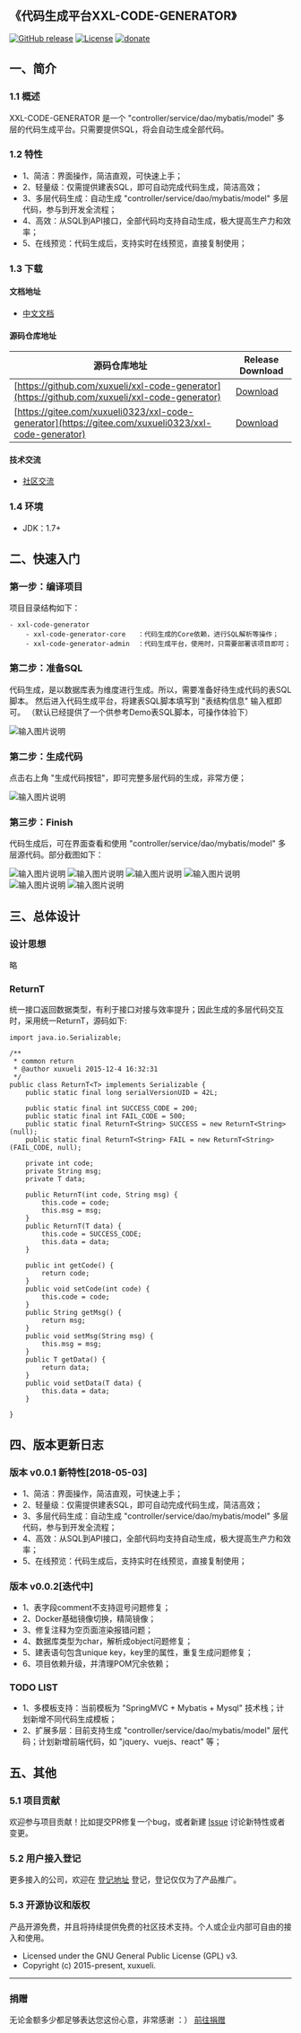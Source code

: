 ## 《代码生成平台XXL-CODE-GENERATOR》

[![GitHub release](https://img.shields.io/github/release/xuxueli/xxl-code-generator.svg)](https://github.com/xuxueli/xxl-code-generator/releases)
[![License](https://img.shields.io/badge/license-GPLv3-blue.svg)](http://www.gnu.org/licenses/gpl-3.0.html)
[![donate](https://img.shields.io/badge/%24-donate-ff69b4.svg?style=flat-square)](http://www.xuxueli.com/page/donate.html)

## 一、简介

### 1.1 概述
XXL-CODE-GENERATOR 是一个 "controller/service/dao/mybatis/model" 多层的代码生成平台。只需要提供SQL，将会自动生成全部代码。

### 1.2 特性
- 1、简洁：界面操作，简洁直观，可快速上手；
- 2、轻量级：仅需提供建表SQL，即可自动完成代码生成，简洁高效；
- 3、多层代码生成：自动生成  "controller/service/dao/mybatis/model" 多层代码，参与到开发全流程；
- 4、高效：从SQL到API接口，全部代码均支持自动生成，极大提高生产力和效率； 
- 5、在线预览：代码生成后，支持实时在线预览，直接复制使用；


### 1.3 下载

#### 文档地址

- [中文文档](http://www.xuxueli.com/xxl-code-generator/)

#### 源码仓库地址

源码仓库地址 | Release Download
--- | ---
[https://github.com/xuxueli/xxl-code-generator](https://github.com/xuxueli/xxl-code-generator) | [Download](https://github.com/xuxueli/xxl-code-generator/releases)
[https://gitee.com/xuxueli0323/xxl-code-generator](https://gitee.com/xuxueli0323/xxl-code-generator) | [Download](https://gitee.com/xuxueli0323/xxl-code-generator/releases)  


#### 技术交流
- [社区交流](http://www.xuxueli.com/page/community.html)

### 1.4 环境
- JDK：1.7+


## 二、快速入门

### 第一步：编译项目
项目目录结构如下：
```
- xxl-code-generator
    - xxl-code-generator-core   ：代码生成的Core依赖，进行SQL解析等操作；
    - xxl-code-generator-admin  ：代码生成平台，使用时，只需要部署该项目即可；
```

### 第二步：准备SQL
代码生成，是以数据库表为维度进行生成。所以，需要准备好待生成代码的表SQL脚本。
然后进入代码生成平台，将建表SQL脚本填写到 "表结构信息" 输入框即可。
（默认已经提供了一个供参考Demo表SQL脚本，可操作体验下）

![输入图片说明](https://raw.githubusercontent.com/xuxueli/xxl-code-generator/master/doc/images/img_01.png "在这里输入图片标题")


### 第二步：生成代码
点击右上角 "生成代码按钮"，即可完整多层代码的生成，非常方便；

![输入图片说明](https://raw.githubusercontent.com/xuxueli/xxl-code-generator/master/doc/images/img_02.png "在这里输入图片标题")


### 第三步：Finish
代码生成后，可在界面查看和使用 "controller/service/dao/mybatis/model" 多层源代码。部分截图如下：

![输入图片说明](https://raw.githubusercontent.com/xuxueli/xxl-code-generator/master/doc/images/img_03.png "在这里输入图片标题")
![输入图片说明](https://raw.githubusercontent.com/xuxueli/xxl-code-generator/master/doc/images/img_04.png "在这里输入图片标题")
![输入图片说明](https://raw.githubusercontent.com/xuxueli/xxl-code-generator/master/doc/images/img_05.png "在这里输入图片标题")
![输入图片说明](https://raw.githubusercontent.com/xuxueli/xxl-code-generator/master/doc/images/img_06.png "在这里输入图片标题")
![输入图片说明](https://raw.githubusercontent.com/xuxueli/xxl-code-generator/master/doc/images/img_07.png "在这里输入图片标题")
![输入图片说明](https://raw.githubusercontent.com/xuxueli/xxl-code-generator/master/doc/images/img_08.png "在这里输入图片标题")


## 三、总体设计

### 设计思想
略

### ReturnT
统一接口返回数据类型，有利于接口对接与效率提升；因此生成的多层代码交互时，采用统一ReturnT，源码如下:
```
import java.io.Serializable;

/**
 * common return
 * @author xuxueli 2015-12-4 16:32:31
 */
public class ReturnT<T> implements Serializable {
	public static final long serialVersionUID = 42L;

	public static final int SUCCESS_CODE = 200;
	public static final int FAIL_CODE = 500;
	public static final ReturnT<String> SUCCESS = new ReturnT<String>(null);
	public static final ReturnT<String> FAIL = new ReturnT<String>(FAIL_CODE, null);
	
	private int code;
	private String msg;
	private T data;
	
	public ReturnT(int code, String msg) {
		this.code = code;
		this.msg = msg;
	}
	public ReturnT(T data) {
		this.code = SUCCESS_CODE;
		this.data = data;
	}
	
	public int getCode() {
		return code;
	}
	public void setCode(int code) {
		this.code = code;
	}
	public String getMsg() {
		return msg;
	}
	public void setMsg(String msg) {
		this.msg = msg;
	}
	public T getData() {
		return data;
	}
	public void setData(T data) {
		this.data = data;
	}

}

```


## 四、版本更新日志
### 版本 v0.0.1 新特性[2018-05-03]
- 1、简洁：界面操作，简洁直观，可快速上手；
- 2、轻量级：仅需提供建表SQL，即可自动完成代码生成，简洁高效；
- 3、多层代码生成：自动生成  "controller/service/dao/mybatis/model" 多层代码，参与到开发全流程；
- 4、高效：从SQL到API接口，全部代码均支持自动生成，极大提高生产力和效率； 
- 5、在线预览：代码生成后，支持实时在线预览，直接复制使用；

### 版本 v0.0.2[迭代中]
- 1、表字段comment不支持逗号问题修复；
- 2、Docker基础镜像切换，精简镜像；
- 3、修复注释为空页面渲染报错问题；
- 4、数据库类型为char，解析成object问题修复；
- 5、建表语句包含unique key，key里的属性，重复生成问题修复；
- 6、项目依赖升级，并清理POM冗余依赖；

### TODO LIST
- 1、多模板支持：当前模板为 "SpringMVC + Mybatis + Mysql" 技术栈；计划新增不同代码生成模板；
- 2、扩展多层：目前支持生成 "controller/service/dao/mybatis/model" 层代码；计划新增前端代码，如 "jquery、vuejs、react" 等；

## 五、其他

### 5.1 项目贡献
欢迎参与项目贡献！比如提交PR修复一个bug，或者新建 [Issue](https://github.com/xuxueli/xxl-code-generator/issues/) 讨论新特性或者变更。

### 5.2 用户接入登记
更多接入的公司，欢迎在 [登记地址](https://github.com/xuxueli/xxl-code-generator/issues/1 ) 登记，登记仅仅为了产品推广。

### 5.3 开源协议和版权
产品开源免费，并且将持续提供免费的社区技术支持。个人或企业内部可自由的接入和使用。

- Licensed under the GNU General Public License (GPL) v3.
- Copyright (c) 2015-present, xuxueli.

---
### 捐赠
无论金额多少都足够表达您这份心意，非常感谢 ：）      [前往捐赠](http://www.xuxueli.com/page/donate.html )